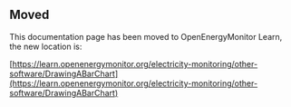 ## Moved

This documentation page has been moved to OpenEnergyMonitor Learn, the new location is:

[https://learn.openenergymonitor.org/electricity-monitoring/other-software/DrawingABarChart](https://learn.openenergymonitor.org/electricity-monitoring/other-software/DrawingABarChart)
